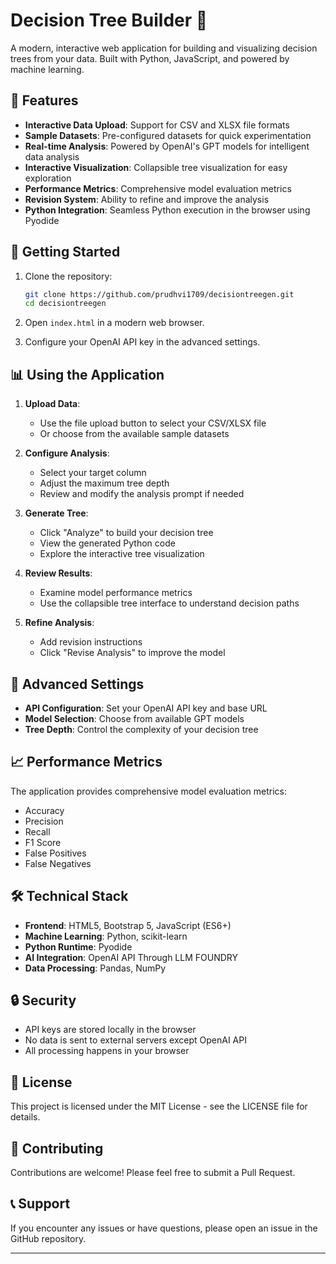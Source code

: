 # Decision Tree Builder 🌳

A modern, interactive web application for building and visualizing decision trees from your data. Built with Python, JavaScript, and powered by machine learning.

## 🌟 Features

- **Interactive Data Upload**: Support for CSV and XLSX file formats
- **Sample Datasets**: Pre-configured datasets for quick experimentation
- **Real-time Analysis**: Powered by OpenAI's GPT models for intelligent data analysis
- **Interactive Visualization**: Collapsible tree visualization for easy exploration
- **Performance Metrics**: Comprehensive model evaluation metrics
- **Revision System**: Ability to refine and improve the analysis
- **Python Integration**: Seamless Python execution in the browser using Pyodide

## 🚀 Getting Started

1. Clone the repository:
   ```bash
   git clone https://github.com/prudhvi1709/decisiontreegen.git
   cd decisiontreegen
   ```

2. Open `index.html` in a modern web browser.

3. Configure your OpenAI API key in the advanced settings.

## 📊 Using the Application

1. **Upload Data**:
   - Use the file upload button to select your CSV/XLSX file
   - Or choose from the available sample datasets

2. **Configure Analysis**:
   - Select your target column
   - Adjust the maximum tree depth
   - Review and modify the analysis prompt if needed

3. **Generate Tree**:
   - Click "Analyze" to build your decision tree
   - View the generated Python code
   - Explore the interactive tree visualization

4. **Review Results**:
   - Examine model performance metrics
   - Use the collapsible tree interface to understand decision paths

5. **Refine Analysis**:
   - Add revision instructions
   - Click "Revise Analysis" to improve the model

## 🔧 Advanced Settings

- **API Configuration**: Set your OpenAI API key and base URL
- **Model Selection**: Choose from available GPT models
- **Tree Depth**: Control the complexity of your decision tree

## 📈 Performance Metrics

The application provides comprehensive model evaluation metrics:
- Accuracy
- Precision
- Recall
- F1 Score
- False Positives
- False Negatives

## 🛠️ Technical Stack

- **Frontend**: HTML5, Bootstrap 5, JavaScript (ES6+)
- **Machine Learning**: Python, scikit-learn
- **Python Runtime**: Pyodide
- **AI Integration**: OpenAI API Through LLM FOUNDRY
- **Data Processing**: Pandas, NumPy

## 🔒 Security

- API keys are stored locally in the browser
- No data is sent to external servers except OpenAI API
- All processing happens in your browser

## 📝 License

This project is licensed under the MIT License - see the LICENSE file for details.

## 🤝 Contributing

Contributions are welcome! Please feel free to submit a Pull Request.

## 📞 Support

If you encounter any issues or have questions, please open an issue in the GitHub repository.

--- 